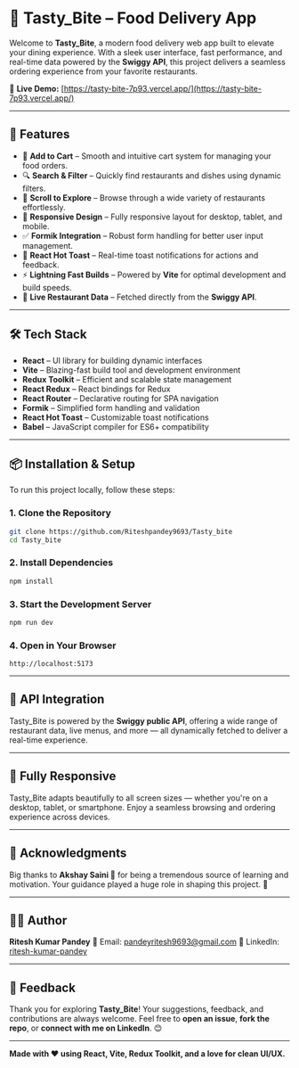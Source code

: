 # 🍔 Tasty_Bite – Food Delivery App

Welcome to **Tasty_Bite**, a modern food delivery web app built to elevate your dining experience. With a sleek user interface, fast performance, and real-time data powered by the **Swiggy API**, this project delivers a seamless ordering experience from your favorite restaurants.

🔗 **Live Demo:** [https://tasty-bite-7p93.vercel.app/](https://tasty-bite-7p93.vercel.app/)

---

## 🚀 Features

- 🛒 **Add to Cart** – Smooth and intuitive cart system for managing your food orders.
- 🔍 **Search & Filter** – Quickly find restaurants and dishes using dynamic filters.
- 📜 **Scroll to Explore** – Browse through a wide variety of restaurants effortlessly.
- 📱 **Responsive Design** – Fully responsive layout for desktop, tablet, and mobile.
- ✅ **Formik Integration** – Robust form handling for better user input management.
- 🔔 **React Hot Toast** – Real-time toast notifications for actions and feedback.
- ⚡ **Lightning Fast Builds** – Powered by **Vite** for optimal development and build speeds.
- 🍴 **Live Restaurant Data** – Fetched directly from the **Swiggy API**.

---

## 🛠️ Tech Stack

- **React** – UI library for building dynamic interfaces  
- **Vite** – Blazing-fast build tool and development environment  
- **Redux Toolkit** – Efficient and scalable state management  
- **React Redux** – React bindings for Redux  
- **React Router** – Declarative routing for SPA navigation  
- **Formik** – Simplified form handling and validation  
- **React Hot Toast** – Customizable toast notifications  
- **Babel** – JavaScript compiler for ES6+ compatibility  

---

## 📦 Installation & Setup

To run this project locally, follow these steps:

### 1. Clone the Repository

```bash
git clone https://github.com/Riteshpandey9693/Tasty_bite
cd Tasty_bite
````

### 2. Install Dependencies

```bash
npm install
```

### 3. Start the Development Server

```bash
npm run dev
```

### 4. Open in Your Browser

```
http://localhost:5173
```

---

## 🧭 API Integration

Tasty\_Bite is powered by the **Swiggy public API**, offering a wide range of restaurant data, live menus, and more — all dynamically fetched to deliver a real-time experience.

---

## 📱 Fully Responsive

Tasty\_Bite adapts beautifully to all screen sizes — whether you're on a desktop, tablet, or smartphone. Enjoy a seamless browsing and ordering experience across devices.

---

## 🙌 Acknowledgments

Big thanks to **Akshay Saini 🚀** for being a tremendous source of learning and motivation.
Your guidance played a huge role in shaping this project. 🙏

---

## 👨‍💻 Author

**Ritesh Kumar Pandey**
📧 Email: [pandeyritesh9693@gmail.com](mailto:pandeyritesh9693@gmail.com)
🔗 LinkedIn: [ritesh-kumar-pandey](https://www.linkedin.com/in/riteshkumarpandey9693/)

---

## 💬 Feedback

Thank you for exploring **Tasty\_Bite**!
Your suggestions, feedback, and contributions are always welcome.
Feel free to **open an issue**, **fork the repo**, or **connect with me on LinkedIn**. 😊

---

**Made with ❤️ using React, Vite, Redux Toolkit, and a love for clean UI/UX.**

